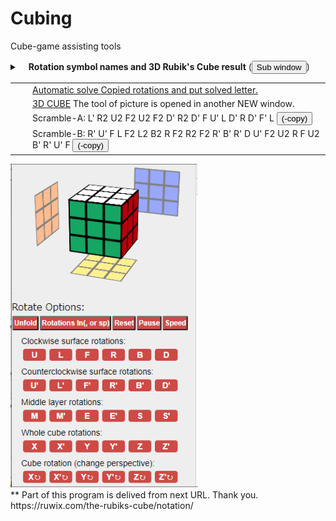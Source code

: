 # Cubing
Cube-game assisting tools
<div id="rotResol">
<details><summary> 　<strong>Rotation symbol names and 3D Rubik's Cube result</strong>
(<button type=button onclick="openSwin(this)">Sub window</button>)

<table><tr><td>　</td><td><a target="_blank" height="40px" width="800px" scrolling="yes" frameborder="0" href="https://mori1-hakua.tokyo/python/Cube2phase_Fast2.py?value1=">Automatic solve Copied rotations and put solved letter.</a>
</td></tr>
<tr><td>　</td><td><a target="cube3d" height="540px" width="300px" scrolling="no" frameborder="0" href="https://github.com/NorioFujii/Cubing/">3D CUBE</a> The tool of picture is opened in another NEW window.
</td><tr><td>　</td><td>Scramble-A:<span> L' R2 U2 F2 U2 F2 D' R2 D' F U' L D' R D' F' L <button type="button" onclick="RotCopy(this)">(-copy)</button></span><br>
</td><tr><td>　</td><td>Scramble-B:<span> R' U' F L F2 L2 B2 R F2 R2 F2 R' B' R' D U' F2 U2 R F U2 B' R' U' F <button type="button" onclick="RotCopy(this)">(-copy)</button></span><br>
</td></tr>
</table>
</details>
  <img src="Cube3D.PNG" width=300>
</div>
**  Part of this program is delived from next URL. Thank you.<br>
    https://ruwix.com/the-rubiks-cube/notation/
